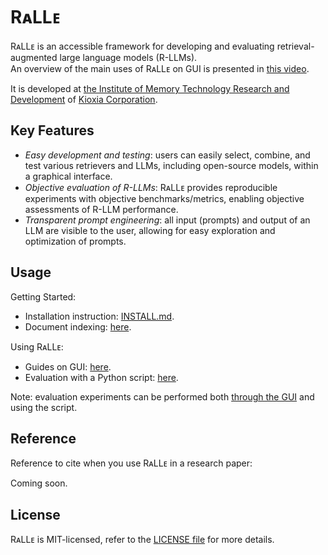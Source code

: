 # RᴀLLᴇ

RᴀLLᴇ is an accessible framework for developing and evaluating retrieval-augmented large language models (R-LLMs).  
An overview of the main uses of RᴀLLᴇ on GUI is presented in [this video](https://youtu.be/JYbm75qnfTg).


It is developed at [the Institute of Memory Technology Research and Development](https://www.kioxia.com/en-jp/rd/organization/memory-technology-rd.html) of [Kioxia Corporation](https://www.kioxia.com/en-jp/top.html).

## Key Features

- *Easy development and testing*: users can easily select, combine, and test various retrievers and LLMs, including open-source models, within a graphical interface.
- *Objective evaluation of R-LLMs*: RᴀLLᴇ provides reproducible experiments with objective benchmarks/metrics, enabling objective assessments of R-LLM performance.
- *Transparent prompt engineering*: all input (prompts) and output of an LLM are visible to the user, allowing for easy exploration and optimization of prompts.

## Usage

Getting Started:

- Installation instruction: [INSTALL.md](INSTALL.md).
- Document indexing: [here](docs/indexing.md).

Using RᴀLLᴇ:

- Guides on GUI: [here](docs/gui_usage.md).
- Evaluation with a Python script: [here](docs/evaluation.md).

Note: evaluation experiments can be performed both [through the GUI](docs/gui_usage.md#evaluate-and-save-config) and using the script.

<!-- ## Star History -->

<!-- [star-history.com](https://star-history.com/) -->

## Reference

Reference to cite when you use RᴀLLᴇ in a research paper:

Coming soon.

<!-- ```bibtex
@article{
    title={RaLLe: ...}, ...
}
``` -->

## License

RᴀLLᴇ is MIT-licensed, refer to the [LICENSE file](../LICENSE) for more details.

